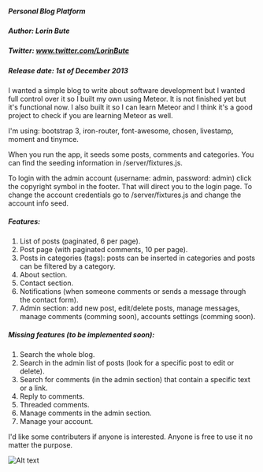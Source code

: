 ##### Personal Blog Platform             
##### Author: Lorin Bute                 
##### Twitter: www.twitter.com/LorinBute 
##### Release date: 1st of December 2013 

 I wanted a simple blog to write about software development but I wanted full control over it so I built my own using Meteor. It is not finished yet but it's functional now. I also built it so I can learn Meteor and I think it's a good project to check if you are learning Meteor as well.

 I'm using: bootstrap 3, iron-router, font-awesome, chosen, livestamp, moment and tinymce.

 When you run the app, it seeds some posts, comments and categories. You can find the seeding information in /server/fixtures.js.

 To login with the admin account (username: admin, password: admin) click the copyright symbol in the footer. That will direct you to the login page. To change the account credentials go to /server/fixtures.js and change the account info seed.


##### Features:
 1. List of posts (paginated, 6 per page).
 2. Post page (with paginated comments, 10 per page).
 3. Posts in categories (tags): posts can be inserted in categories and posts can be filtered by a category.
 4. About section.
 5. Contact section.
 6. Notifications (when someone comments or sends a message through the contact form).
 7. Admin section: add new post, edit/delete posts, manage messages, manage comments (comming soon), accounts settings (comming soon).

##### Missing features (to be implemented soon):
 1. Search the whole blog.
 2. Search in the admin list of posts (look for a specific post to edit or delete).
 3. Search for comments (in the admin section) that contain a specific text or a link.
 4. Reply to comments.
 5. Threaded comments.
 6. Manage comments in the admin section.
 7. Manage your account.

 I'd like some contributers if anyone is interested. 
 Anyone is free to use it no matter the purpose.

![Alt text](http://raw.github.com.com/albdusty/personal-blog/tree/master/public/images/screenshot.png)



